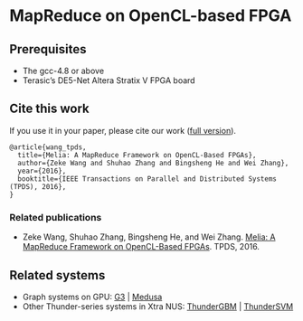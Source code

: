# MapReduce on OpenCL-based FPGA
## Prerequisites
* The gcc-4.8 or above
* Terasic’s DE5-Net Altera Stratix V FPGA board

## Cite this work
If you use it in your paper, please cite our work ([full version](https://wangzeke.github.io/doc/melia-tpds-16.pdf)).
```
@article{wang_tpds,
  title={Melia: A MapReduce Framework on OpenCL-Based FPGAs},
  author={Zeke Wang and Shuhao Zhang and Bingsheng He and Wei Zhang},
  year={2016},
  booktitle={IEEE Transactions on Parallel and Distributed Systems (TPDS), 2016},
}

```
### Related publications
* Zeke Wang, Shuhao Zhang, Bingsheng He, and Wei Zhang. [Melia: A MapReduce Framework on OpenCL-Based FPGAs](https://wangzeke.github.io/doc/melia-tpds-16.pdf). TPDS, 2016.


## Related systems

* Graph systems on GPU: [G3](https://github.com/Xtra-Computing/G3) | [Medusa](https://github.com/Xtra-Computing/Medusa)
* Other Thunder-series systems in Xtra NUS: [ThunderGBM](https://github.com/Xtra-Computing/thundergbm) | [ThunderSVM](https://github.com/Xtra-Computing/thundersvm)
